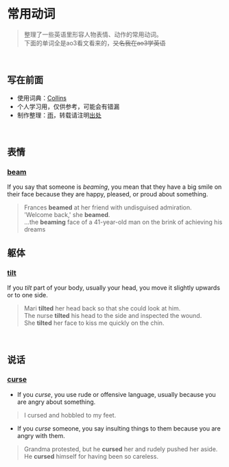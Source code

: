 <!-- omit in toc -->
# 常用动词 
> 整理了一些英语里形容人物表情、动作的常用动词。<br>
> 下面的单词全是ao3看文看来的，~~又名我在ao3学英语~~

<br>

<!-- omit in toc -->
## 写在前面 
* 使用词典：[Collins](https://www.collinsdictionary.com/)
* 个人学习用，仅供参考，可能会有错漏
* 制作整理：[雨](https://github.com/GardenKitten)，转载请注明[出处](https://github.com/GardenKitten/English-Note)

<br>


## 表情

### [beam](https://www.collinsdictionary.com/dictionary/english/beam)
If you say that someone is *beaming*, you mean that they have a big smile on their face because they are happy, pleased, or proud about something.
> Frances **beamed** at her friend with undisguised admiration. <br>
> 'Welcome back,' she **beamed**.<br>
> ...the **beaming** face of a 41-year-old man on the brink of achieving his dreams

## 躯体

### [tilt](https://www.collinsdictionary.com/dictionary/english/tilt)
If you *tilt* part of your body, usually your head, you move it slightly upwards or to one side.
> Mari **tilted** her head back so that she could look at him. <br>
> The nurse **tilted** his head to the side and inspected the wound. <br>
> She **tilted** her face to kiss me quickly on the chin.

<br>

## 说话

### [curse](https://www.collinsdictionary.com/dictionary/english/curse)
* If you *curse*, you use rude or offensive language, usually because you are angry about something.
> I cursed and hobbled to my feet. 

* If you *curse* someone, you say insulting things to them because you are angry with them.
> Grandma protested, but he **cursed** her and rudely pushed her aside. 
> He **cursed** himself for having been so careless. 

<br>



